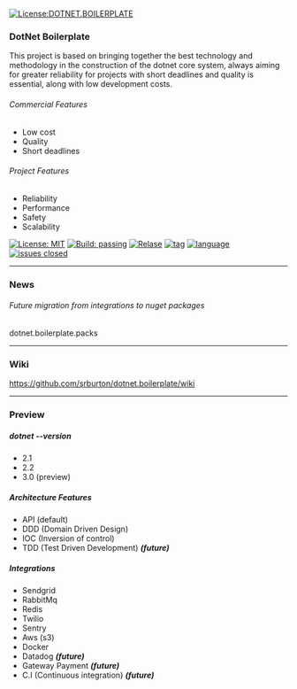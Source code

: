 
[![License:DOTNET.BOILERPLATE](https://i.ibb.co/vLLxXWg/layers.png)]() 

### DotNet Boilerplate 
This project is based on bringing together the best technology and methodology in the construction of the dotnet core system, always aiming for greater reliability for projects with short deadlines and quality is essential, along with low development costs.

###### Commercial Features
* Low cost
* Quality
* Short deadlines

###### Project Features
* Reliability
* Performance
* Safety
* Scalability

[![License: MIT](https://img.shields.io/badge/License-MIT-yellow.svg)](https://opensource.org/licenses/MIT)
[![Build: passing](https://img.shields.io/badge/build-passing-brightgreen.svg)]()
[![Relase](https://img.shields.io/github/release/srburton/dotnet.boilerplate.svg)]()
[![tag](https://img.shields.io/github/tag-date/srburton/dotnet.boilerplate.svg)]()
[![language](https://img.shields.io/github/languages/count/srburton/dotnet.boilerplate.svg)]()
[![issues closed](	https://img.shields.io/github/issues-closed/srburton/dotnet.boilerplate.svg)]()

<hr>

### News

###### Future migration from integrations to nuget packages

dotnet.boilerplate.packs

<hr>

### Wiki

https://github.com/srburton/dotnet.boilerplate/wiki

<hr>

### Preview

##### dotnet --version
 - 2.1
 - 2.2
 - 3.0 (preview) 

##### Architecture Features
- API (default)
- DDD (Domain Driven Design)
- IOC (Inversion of control)
- TDD (Test Driven Development) ***(future)***

##### Integrations
- Sendgrid
- RabbitMq 
- Redis
- Twilio 
- Sentry
- Aws (s3) 
- Docker
- Datadog ***(future)***
- Gateway Payment ***(future)***
- C.I (Continuous integration) ***(future)***

